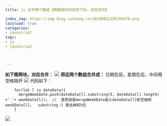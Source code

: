 ```yaml
---
title: js 合并两个数组【两数组间对应的下标，对应合并】

index_img: https://img-blog.csdnimg.cn/20190922105359478.png
lazyload: true
categories:
- javascript
tags:
- js
- javascript



---
```











**如下图两块，对应合并：**
![](https://img-blog.csdnimg.cn/20190922105359478.png)
**将这两个数组合并成：**  日期在前，星期在后，中间用空格隔开
![](https://img-blog.csdnimg.cn/20190922105448643.png)
代码如下：
```
	for(let l in dateData){
      mergeWeekDate.push(dateData[l].substring(5, dateData[l].length) +' '+ weekData[l]);  //  意思就是mergeWeekDate装入dateData[l]和空格和weekData[l]。  substring（）是去掉前5位
    }
```
![](https://img-blog.csdnimg.cn/20190922105943367.png)


